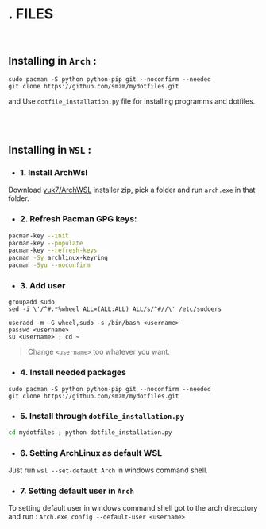 # . FILES

<br>

## Installing in `Arch` : 
```shell
sudo pacman -S python python-pip git --noconfirm --needed
git clone https://github.com/smzm/mydotfiles.git
```

and Use `dotfile_installation.py` file for installing programms and dotfiles.


<br>
<br>


## Installing in `WSL` :
- ### 1. Install ArchWsl 
Download [yuk7/ArchWSL](https://github.com/yuk7/ArchWSL) installer zip, pick a folder and run `arch.exe` in that folder.

- ### 2. Refresh Pacman GPG keys:
```bash
pacman-key --init
pacman-key --populate
pacman-key --refresh-keys
pacman -Sy archlinux-keyring
pacman -Syu --noconfirm
```

- ### 3. Add user
```shell
groupadd sudo
sed -i \'/^#.*%wheel ALL=(ALL:ALL) ALL/s/^#//\' /etc/sudoers
```
```shell
useradd -m -G wheel,sudo -s /bin/bash <username>
passwd <username>
su <username> ; cd ~
```
> Change `<username>` too whatever you want.
  
- ### 4. Install needed packages
```shell
sudo pacman -S python python-pip git --noconfirm --needed
git clone https://github.com/smzm/mydotfiles.git
```

- ### 5. Install through `dotfile_installation.py`
```bash
cd mydotfiles ; python dotfile_installation.py
```

- ### 6. Setting ArchLinux as default WSL
Just run `wsl --set-default Arch` in windows command shell.

- ### 7. Setting default user in `Arch` 
To setting default user in windows command shell got to the arch direcctory and run : `Arch.exe config --default-user <username>`

